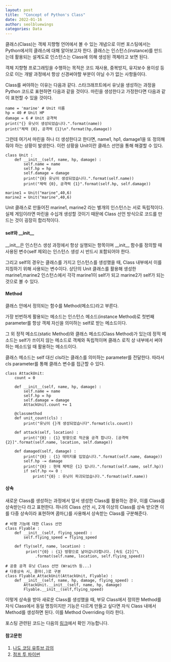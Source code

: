 ```yaml
---
layout: post
title:  "Concept of Python's Class"
date: 2022-01-16
author: seolbluewings
categories: Data
---
```



클래스(Class)는 객체 지향형 언어에서 볼 수 있는 개념으로 이번 포스팅에서는 Python에서의 클래스에 대해 알아보고자 한다. 클래스는 인스턴스(instance)를 만드는데 활용되는 설계도로 인스턴스는 Class에 의해 생성된 객체라고 보면 된다.

객체 지향형 프로그래밍을 수행하는 목적은 코드 재사용, 중복방지, 유지보수 용이성 등으로 이는 개발 과정에서 항상 신경써야할 부분이 아닐 수가 없는 사항들이다.

Class를 써야하는 이유는 다음과 같다. 스타크래프트에서 유닛을 생성하는 과정을 Python 코드로 표현하면 다음과 같을 것이다. 마린을 생성한다고 가정한다면 다음과 같이 표현할 수 있을 것이다.

```
name = 'marine' # Unit 이름
hp = 40 # Unit HP
damage = 6 # Unit 공격력
print("{} 유닛이 생성되었습니다.".format(name))
print("체력 {0}, 공격력 {1}\n".format(hp,damage))
```

그런데 여기서 마린을 하나 더 생성한다고 한다면, name1, hp1, damage1을 또 정의해줘야 하는 상황이 발생한다. 이런 상황을 Unit이란 클래스 선언을 통해 해결할 수 있다.

```
class Unit :
    def __init__(self, name, hp, damage) :
        self.name = name
        self.hp = hp
        self.damage = damage
        print("{0} 유닛이 생성되었습니다.".format(self.name))
        print("체력 {0}, 공격력 {1}".format(self.hp, self.damage))

marine1 = Unit("marine",40,6)
marine2 = Unit("marine",40,6)
```

Unit 클래스로 만들어진 marine1, marine2 라는 별개의 인스턴스는 서로 독립적이다. 실제 게임이라면 마린을 수십개 생성할 것이기 때문에 Class 선언 방식으로 코드를 만드는 것이 굉장히 합리적이다.

#### self와 \_\_init\_\_

\_\_init\_\_은 인스턴스 생성 과정에서 항상 실행되는 항목이며 \_\_init\_\_ 함수를 정의할 때 사용된 변수(self 제외)는 인스턴스 생성 시 반드시 포함되어야 한다.

그리고 self의 경우는 클래스를 가지고 인스턴스를 생성했을 때, Class 내부에서 이를 지칭하기 위해 사용되는 변수이다. 상단의 Unit 클래스를 활용해 생성한 marine1,marine2 인스턴스에서 각각 marine1이 self가 되고 marine2가 self가 되는 것으로 볼 수 있다.

#### Method

클래스 안에서 정의되는 함수를 Method(메소드)라고 부른다.

가장 빈번하게 활용되는 메소드는 인스턴스 메소드(instance Method)로 첫번째 parameter를 항상 객체 자신을 의미하는 self로 받는 메소드이다.

그 외 정적 메소드(static Method)와 클래스 메소드(Class Method)가 있는데 정적 메소드는 self가 쓰이지 않는 메소드로 객체와 독립적이며 클래스 로직 상 내부에서 써야하는 메소드일 때 활용하는 메소드이다.

클래스 메소드는 self 대신 cls라는 클래스를 의미하는 parameter를 전달한다. 따라서 cls parameter를 통해 클래스 변수를 접근할 수 있다. 

```
class AttackUnit:
    count = 0
        
    def __init__(self, name, hp, damage) :
        self.name = name
        self.hp = hp
        self.damage = damage
        AttackUnit.count += 1
    
    @classmethod
    def unit_count(cls) :
        print("유닛이 {}개 생성되었습니다".format(cls.count))
    
    def attack(self, location) :
        print("{0} : {1} 방향으로 적군을 공격 합니다. [공격력 {2}]".format(self.name, location, self.damage))
    
    def damaged(self, damage) :
        print("{0} : {1} 데미지를 입었습니다.".format(self.name, damage))
        self.hp -= damage
        print("{0} : 현재 체력은 {1} 입니다.".format(self.name, self.hp))
        if self.hp <= 0 :
            print("{0} : 유닛이 파괴되었습니다.".format(self.name))
```

#### 상속

새로운 Class를 생성하는 과정에서 앞서 생성한 Class를 활용하는 경우, 이를 Class를 상속받는다 라고 표현한다. 하나의 Class 선언 시, 2개 이상의 Class를 상속 받으면 이를 다중 상속이라 표현하며 콤마(,)를 사용해서 상속받는 Class를 구분해준다.

```
# 비행 기능에 대한 Class 선언
class Flyable :
    def __init__(self, flying_speed) :
        self.flying_speed = flying_speed
    
    def fly(self, name, location) :
         print("{0} : {1} 방향으로 날아갑니다합니다. [속도 {2}]"\
             .format(self.name, location, self.flying_speed))

# 공중 공격 유닛 Class 선언 (Wraith 등...)
# 다중상속 시, 콤마(,)로 구분
class Flyable_AttackUnit(AttackUnit, Flyable) :
    def __init__(self, name, hp, damage, flying_speed) :
        AttackUnit.__init__(self, name, hp, damage)
        Flyable.__init__(self,flying_speed)
```

이렇게 상속을 받아 새로운 Class를 생성했을 때, 부모 Class에서 정의한 Method를 자식 Class에서 동일 명칭이지만 기능은 다르게 만들고 싶다면 자식 Class 내에서 Method를 생성하면 된다. 이를 Method Overriding 이라 한다.




포스팅 관련된 코드는 다음의 [링크](https://github.com/seolbluewings/Python/blob/master/Python%20Class.ipynb)에서 확인 가능합니다.


#### 참고문헌

1. [나도 코딩 유투브 강의](https://www.youtube.com/watch?v=kWiCuklohdY)
2. [점프 투 파이썬](https://wikidocs.net/book/1)
